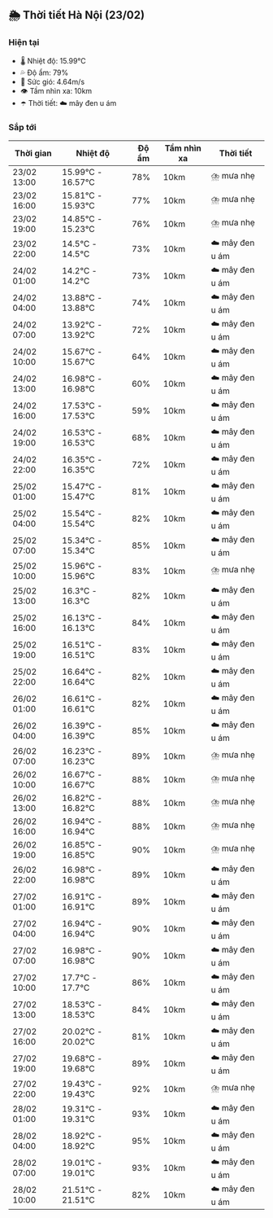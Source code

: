 ## 🌦️ Thời tiết Hà Nội (23/02)

### Hiện tại

- 🌡️ Nhiệt độ: 15.99℃
- 💦 Độ ẩm: 79%
- 💨 Sức gió: 4.64m/s
- 👁️ Tầm nhìn xa: 10km
- ☂️ Thời tiết: ☁️ mây đen u ám

### Sắp tới

| Thời gian | Nhiệt độ | Độ ẩm | Tầm nhìn xa | Thời tiết |
| --- | --- | --- | --- | --- |
| 23/02 13:00 | 15.99℃ - 16.57℃ | 78% | 10km | ⛈️ mưa nhẹ |
| 23/02 16:00 | 15.81℃ - 15.93℃ | 77% | 10km | ⛈️ mưa nhẹ |
| 23/02 19:00 | 14.85℃ - 15.23℃ | 76% | 10km | ⛈️ mưa nhẹ |
| 23/02 22:00 | 14.5℃ - 14.5℃ | 73% | 10km | ☁️ mây đen u ám |
| 24/02 01:00 | 14.2℃ - 14.2℃ | 73% | 10km | ☁️ mây đen u ám |
| 24/02 04:00 | 13.88℃ - 13.88℃ | 74% | 10km | ☁️ mây đen u ám |
| 24/02 07:00 | 13.92℃ - 13.92℃ | 72% | 10km | ☁️ mây đen u ám |
| 24/02 10:00 | 15.67℃ - 15.67℃ | 64% | 10km | ☁️ mây đen u ám |
| 24/02 13:00 | 16.98℃ - 16.98℃ | 60% | 10km | ☁️ mây đen u ám |
| 24/02 16:00 | 17.53℃ - 17.53℃ | 59% | 10km | ☁️ mây đen u ám |
| 24/02 19:00 | 16.53℃ - 16.53℃ | 68% | 10km | ☁️ mây đen u ám |
| 24/02 22:00 | 16.35℃ - 16.35℃ | 72% | 10km | ☁️ mây đen u ám |
| 25/02 01:00 | 15.47℃ - 15.47℃ | 81% | 10km | ☁️ mây đen u ám |
| 25/02 04:00 | 15.54℃ - 15.54℃ | 82% | 10km | ☁️ mây đen u ám |
| 25/02 07:00 | 15.34℃ - 15.34℃ | 85% | 10km | ☁️ mây đen u ám |
| 25/02 10:00 | 15.96℃ - 15.96℃ | 83% | 10km | ⛈️ mưa nhẹ |
| 25/02 13:00 | 16.3℃ - 16.3℃ | 82% | 10km | ☁️ mây đen u ám |
| 25/02 16:00 | 16.13℃ - 16.13℃ | 84% | 10km | ☁️ mây đen u ám |
| 25/02 19:00 | 16.51℃ - 16.51℃ | 83% | 10km | ☁️ mây đen u ám |
| 25/02 22:00 | 16.64℃ - 16.64℃ | 82% | 10km | ☁️ mây đen u ám |
| 26/02 01:00 | 16.61℃ - 16.61℃ | 82% | 10km | ☁️ mây đen u ám |
| 26/02 04:00 | 16.39℃ - 16.39℃ | 85% | 10km | ☁️ mây đen u ám |
| 26/02 07:00 | 16.23℃ - 16.23℃ | 89% | 10km | ⛈️ mưa nhẹ |
| 26/02 10:00 | 16.67℃ - 16.67℃ | 88% | 10km | ⛈️ mưa nhẹ |
| 26/02 13:00 | 16.82℃ - 16.82℃ | 88% | 10km | ⛈️ mưa nhẹ |
| 26/02 16:00 | 16.94℃ - 16.94℃ | 88% | 10km | ⛈️ mưa nhẹ |
| 26/02 19:00 | 16.85℃ - 16.85℃ | 90% | 10km | ⛈️ mưa nhẹ |
| 26/02 22:00 | 16.98℃ - 16.98℃ | 89% | 10km | ☁️ mây đen u ám |
| 27/02 01:00 | 16.91℃ - 16.91℃ | 89% | 10km | ☁️ mây đen u ám |
| 27/02 04:00 | 16.94℃ - 16.94℃ | 90% | 10km | ☁️ mây đen u ám |
| 27/02 07:00 | 16.98℃ - 16.98℃ | 90% | 10km | ☁️ mây đen u ám |
| 27/02 10:00 | 17.7℃ - 17.7℃ | 86% | 10km | ☁️ mây đen u ám |
| 27/02 13:00 | 18.53℃ - 18.53℃ | 84% | 10km | ☁️ mây đen u ám |
| 27/02 16:00 | 20.02℃ - 20.02℃ | 81% | 10km | ☁️ mây đen u ám |
| 27/02 19:00 | 19.68℃ - 19.68℃ | 89% | 10km | ☁️ mây đen u ám |
| 27/02 22:00 | 19.43℃ - 19.43℃ | 92% | 10km | ⛈️ mưa nhẹ |
| 28/02 01:00 | 19.31℃ - 19.31℃ | 93% | 10km | ☁️ mây đen u ám |
| 28/02 04:00 | 18.92℃ - 18.92℃ | 95% | 10km | ☁️ mây đen u ám |
| 28/02 07:00 | 19.01℃ - 19.01℃ | 93% | 10km | ☁️ mây đen u ám |
| 28/02 10:00 | 21.51℃ - 21.51℃ | 82% | 10km | ☁️ mây đen u ám |
